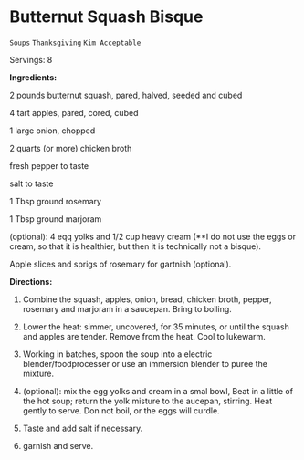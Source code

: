 # Butternut Squash Bisque

`Soups` `Thanksgiving` `Kim Acceptable`

Servings: 8

**Ingredients:**

2 pounds butternut squash, pared, halved, seeded and cubed

4 tart apples, pared, cored, cubed

1 large onion, chopped

2 quarts (or more) chicken broth

fresh pepper to taste

salt to taste

1 Tbsp ground rosemary

1 Tbsp ground marjoram

(optional): 4 eqq yolks and 1/2 cup heavy cream (**I do not use the eggs or cream, so that it is healthier, but then it is technically not a bisque).

Apple slices and sprigs of rosemary for gartnish (optional).

**Directions:**

1) Combine the squash, apples, onion, bread, chicken broth, pepper, rosemary and marjoram in a saucepan. Bring to boiling. 

2) Lower the heat: simmer, uncovered, for 35 minutes, or until the squash and apples are tender. Remove from the heat. Cool to lukewarm.

3) Working in batches, spoon the soup into a electric blender/foodprocesser or use an immersion blender to puree the mixture.

4) (optional): mix the egg yolks and cream in a smal bowl, Beat in a little of the hot soup; return the yolk misture to the aucepan, stirring. Heat gently to serve. Don not boil, or the eggs will curdle.

5) Taste and add salt if necessary.

6) garnish and serve.  

